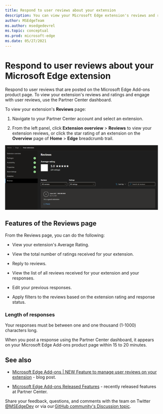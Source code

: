 ```yaml
---
title: Respond to user reviews about your extension
description: You can view your Microsoft Edge extension's reviews and ratings and respond to user reviews from the Partner Center dashboard.
author: MSEdgeTeam
ms.author: msedgedevrel
ms.topic: conceptual
ms.prod: microsoft-edge
ms.date: 05/27/2021
---
```

# Respond to user reviews about your Microsoft Edge extension

Respond to user reviews that are posted on the Microsoft Edge Add-ons product page.  To view your extension's reviews and ratings and engage with user reviews, use the Partner Center dashboard.

To view your extension's **Reviews** page:

1. Navigate to your Partner Center account and select an extension.

2. From the left panel, click **Extension overview** > **Reviews** to view your extension reviews, or click the star rating of an extension on the **Overview** page of **Home** > **Edge** breadcrumb trail.

![Microsoft Partner Center reviews feature.](media/user-reviews.png) 


<!-- ====================================================================== -->
## Features of the Reviews page

From the Reviews page, you can do the following:

* View your extension's Average Rating.

* View the total number of ratings received for your extension.

* Reply to reviews.

* View the list of all reviews received for your extension and your responses.

* Edit your previous responses.

* Apply filters to the reviews based on the extension rating and response status.


### Length of responses

Your responses must be between one and one thousand (1-1000) characters long.

When you post a response using the Partner Center dashboard, it appears on your Microsoft Edge Add-ons product page within 15 to 20 minutes.


<!-- ====================================================================== -->
## See also

* [Microsoft Edge Add-ons | NEW Feature to manage user reviews on your extension](https://techcommunity.microsoft.com/t5/articles/microsoft-edge-add-ons-new-feature-to-manage-user-reviews-on/m-p/3372537) - blog post.

* [Microsoft Edge Add-ons Released Features](../whats-new/released-features.md) - recently released features at Partner Center.

Share your feedback, questions, and comments with the team on Twitter [@MSEdgeDev](https://twitter.com/msedgedev/) or via our [GitHub community's Discussion topic](https://github.com/microsoft/MicrosoftEdge-Extensions/discussions/18).
